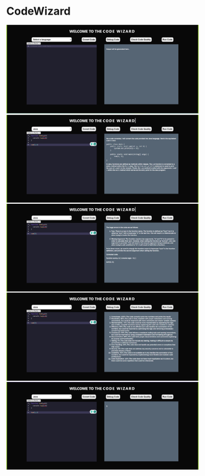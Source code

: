 # CodeWizard
![Screenshot 1](Frontend/Screenshots/Screenshot%20(120).png)
![Screenshot 2](Frontend/Screenshots/Screenshot%20(121).png)
![Screenshot 3](Frontend/Screenshots/Screenshot%20(122).png)
![Screenshot 4](Frontend/Screenshots/Screenshot%20(123).png)
![Screenshot 5](Frontend/Screenshots/Screenshot%20(124).png)
